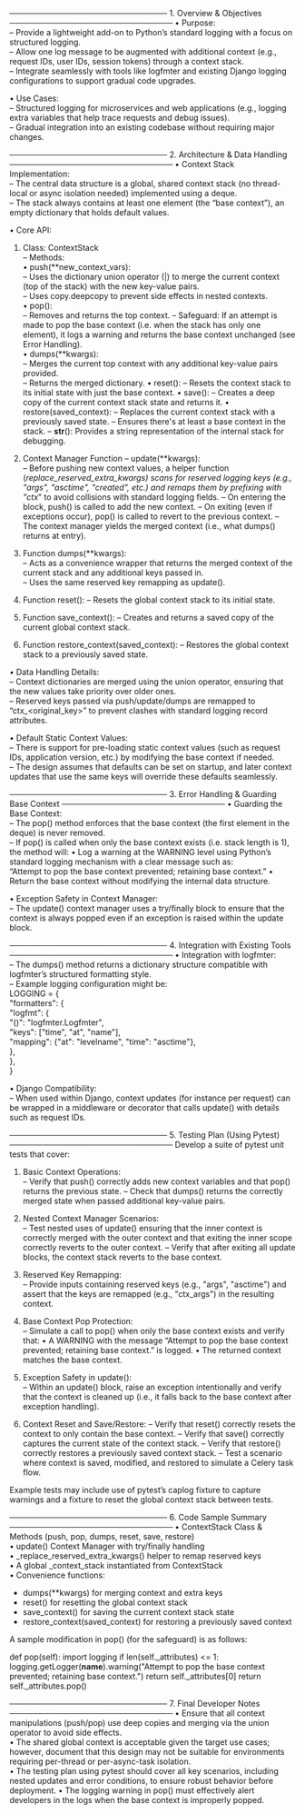──────────────────────────── 1. Overview & Objectives ─────────────────────────────
• Purpose:  
  – Provide a lightweight add-on to Python’s standard logging with a focus on structured logging.  
  – Allow one log message to be augmented with additional context (e.g., request IDs, user IDs, session tokens) through a context stack.  
  – Integrate seamlessly with tools like logfmter and existing Django logging configurations to support gradual code upgrades.

• Use Cases:  
  – Structured logging for microservices and web applications (e.g., logging extra variables that help trace requests and debug issues).  
  – Gradual integration into an existing codebase without requiring major changes.

──────────────────────────── 2. Architecture & Data Handling ─────────────────────────────
• Context Stack Implementation:  
  – The central data structure is a global, shared context stack (no thread-local or async isolation needed) implemented using a deque.  
  – The stack always contains at least one element (the “base context”), an empty dictionary that holds default values.

• Core API:  
  1. Class: ContextStack  
     – Methods:  
       • push(**new_context_vars):  
         – Uses the dictionary union operator (|) to merge the current context (top of the stack) with the new key-value pairs.  
         – Uses copy.deepcopy to prevent side effects in nested contexts.  
       • pop():  
         – Removes and returns the top context.
         – Safeguard: If an attempt is made to pop the base context (i.e. when the stack has only one element), it logs a warning and returns the base context unchanged (see Error Handling).  
       • dumps(**kwargs):  
         – Merges the current top context with any additional key-value pairs provided.  
         – Returns the merged dictionary.
       • reset():
         – Resets the context stack to its initial state with just the base context.
       • save():
         – Creates a deep copy of the current context stack state and returns it.
       • restore(saved_context):
         – Replaces the current context stack with a previously saved state.
         – Ensures there's at least a base context in the stack.
     – __str__(): Provides a string representation of the internal stack for debugging.

  2. Context Manager Function – update(**kwargs):  
     – Before pushing new context values, a helper function (_replace_reserved_extra_kwargs) scans for reserved logging keys (e.g., "args", "asctime", "created", etc.) and remaps them by prefixing with "ctx_" to avoid collisions with standard logging fields.
     – On entering the block, push() is called to add the new context.
     – On exiting (even if exceptions occur), pop() is called to revert to the previous context.
     – The context manager yields the merged context (i.e., what dumps() returns at entry).

  3. Function dumps(**kwargs):  
     – Acts as a convenience wrapper that returns the merged context of the current stack and any additional keys passed in.  
     – Uses the same reserved key remapping as update().

  4. Function reset():
     – Resets the global context stack to its initial state.

  5. Function save_context():
     – Creates and returns a saved copy of the current global context stack.

  6. Function restore_context(saved_context):
     – Restores the global context stack to a previously saved state.

• Data Handling Details:  
  – Context dictionaries are merged using the union operator, ensuring that the new values take priority over older ones.  
  – Reserved keys passed via push/update/dumps are remapped to “ctx_<original_key>” to prevent clashes with standard logging record attributes.

• Default Static Context Values:  
  – There is support for pre-loading static context values (such as request IDs, application version, etc.) by modifying the base context if needed.  
  – The design assumes that defaults can be set on startup, and later context updates that use the same keys will override these defaults seamlessly.

──────────────────────────── 3. Error Handling & Guarding Base Context ─────────────────────────────
• Guarding the Base Context:  
  – The pop() method enforces that the base context (the first element in the deque) is never removed.  
  – If pop() is called when only the base context exists (i.e. stack length is 1), the method will:
    • Log a warning at the WARNING level using Python’s standard logging mechanism with a clear message such as:  
      “Attempt to pop the base context prevented; retaining base context.”
    • Return the base context without modifying the internal data structure.
  
• Exception Safety in Context Manager:  
  – The update() context manager uses a try/finally block to ensure that the context is always popped even if an exception is raised within the update block.

──────────────────────────── 4. Integration with Existing Tools ─────────────────────────────
• Integration with logfmter:  
  – The dumps() method returns a dictionary structure compatible with logfmter’s structured formatting style.  
  – Example logging configuration might be:  
    LOGGING = {  
      "formatters": {  
        "logfmt": {  
          "()": "logfmter.Logfmter",  
          "keys": ["time", "at", "name"],  
          "mapping": {"at": "levelname", "time": "asctime"},  
        },  
      },  
    }

• Django Compatibility:  
  – When used within Django, context updates (for instance per request) can be wrapped in a middleware or decorator that calls update() with details such as request IDs.

──────────────────────────── 5. Testing Plan (Using Pytest) ─────────────────────────────
Develop a suite of pytest unit tests that cover:
1. Basic Context Operations:  
   – Verify that push() correctly adds new context variables and that pop() returns the previous state.
   – Check that dumps() returns the correctly merged state when passed additional key-value pairs.

2. Nested Context Manager Scenarios:  
   – Test nested uses of update() ensuring that the inner context is correctly merged with the outer context and that exiting the inner scope correctly reverts to the outer context.
   – Verify that after exiting all update blocks, the context stack reverts to the base context.

3. Reserved Key Remapping:  
   – Provide inputs containing reserved keys (e.g., "args", "asctime") and assert that the keys are remapped (e.g., "ctx_args") in the resulting context.

4. Base Context Pop Protection:  
   – Simulate a call to pop() when only the base context exists and verify that:
     • A WARNING with the message “Attempt to pop the base context prevented; retaining base context.” is logged.
     • The returned context matches the base context.
  
5. Exception Safety in update():  
   – Within an update() block, raise an exception intentionally and verify that the context is cleaned up (i.e., it falls back to the base context after exception handling).

6. Context Reset and Save/Restore:
   – Verify that reset() correctly resets the context to only contain the base context.
   – Verify that save() correctly captures the current state of the context stack.
   – Verify that restore() correctly restores a previously saved context stack.
   – Test a scenario where context is saved, modified, and restored to simulate a Celery task flow.

Example tests may include use of pytest’s caplog fixture to capture warnings and a fixture to reset the global context stack between tests.

──────────────────────────── 6. Code Sample Summary ─────────────────────────────
• ContextStack Class & Methods (push, pop, dumps, reset, save, restore)  
• update() Context Manager with try/finally handling  
• _replace_reserved_extra_kwargs() helper to remap reserved keys  
• A global _context_stack instantiated from ContextStack  
• Convenience functions:
  - dumps(**kwargs) for merging context and extra keys  
  - reset() for resetting the global context stack
  - save_context() for saving the current context stack state
  - restore_context(saved_context) for restoring a previously saved context

A sample modification in pop() (for the safeguard) is as follows:

  def pop(self):
      import logging
      if len(self._attributes) <= 1:
          logging.getLogger(__name__).warning("Attempt to pop the base context prevented; retaining base context.")
          return self._attributes[0]
      return self._attributes.pop()

──────────────────────────── 7. Final Developer Notes ─────────────────────────────
• Ensure that all context manipulations (push/pop) use deep copies and merging via the union operator to avoid side effects.  
• The shared global context is acceptable given the target use cases; however, document that this design may not be suitable for environments requiring per-thread or per-async-task isolation.  
• The testing plan using pytest should cover all key scenarios, including nested updates and error conditions, to ensure robust behavior before deployment.
• The logging warning in pop() must effectively alert developers in the logs when the base context is improperly popped.
